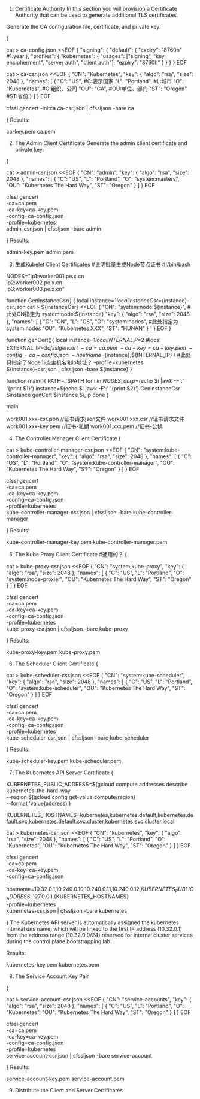 1. Certificate Authority
In this section you will provision a Certificate Authority that can be used to generate additional TLS certificates.

Generate the CA configuration file, certificate, and private key:

{

cat > ca-config.json <<EOF
{
  "signing": {
    "default": {
      "expiry": "8760h"             #1.year
    },
    "profiles": {
      "kubernetes": {
        "usages": ["signing", "key encipherment", "server auth", "client auth"],
        "expiry": "8760h"
      }
    }
  }
}
EOF

cat > ca-csr.json <<EOF
{
  "CN": "Kubernetes",
  "key": {
    "algo": "rsa",
    "size": 2048
  },
  "names": [
    {
      "C": "US",                 #C:表示国家
      "L": "Portland",           #L:城市
      "O": "Kubernetes",         #O:组织、公司
      "OU": "CA",                #OU:单位、部门
      "ST": "Oregon"             #ST:省份
    }
  ]
}
EOF

cfssl gencert -initca ca-csr.json | cfssljson -bare ca

}
Results:

ca-key.pem
ca.pem

2. The Admin Client Certificate
Generate the admin client certificate and private key:

{

cat > admin-csr.json <<EOF
{
  "CN": "admin",
  "key": {
    "algo": "rsa",
    "size": 2048
  },
  "names": [
    {
      "C": "US",
      "L": "Portland",
      "O": "system:masters",
      "OU": "Kubernetes The Hard Way",
      "ST": "Oregon"
    }
  ]
}
EOF

cfssl gencert \
  -ca=ca.pem \
  -ca-key=ca-key.pem \
  -config=ca-config.json \
  -profile=kubernetes \
  admin-csr.json | cfssljson -bare admin

}
Results:

admin-key.pem
admin.pem
  
  
3. 生成Kubelet Client Certificates
#说明批量生成Node节点证书
#!/bin/bash

NODES="ip1:worker001.pe.x.cn \
ip2:worker002.pe.x.cn \
ip3:worker003.pe.x.cn"



function GenInstanceCsr() {
    local instance=$1
    local instanceCsr=${instance}-csr.json
    cat > ${instanceCsr} <<EOF
{
  "CN": "system:node:${instance}",             #此处CN指定为 system:node:${instance}
  "key": {
    "algo": "rsa",
    "size": 2048
  },
  "names": [
    {
      "C": "CN",
      "L": "CS",
      "O": "system:nodes",                    #此处指定为system:nodes
      "OU": "Kubernetes XXX",
      "ST": "HUNAN"
    }
  ]
}
EOF
}


function genCert(){
    local instance=$1
    local INTERNAL_IP=$2
    #local EXTERNAL_IP=$3
    cfssl gencert \
  -ca=ca.pem \
  -ca-key=ca-key.pem \
  -config=ca-config.json \
  -hostname=${instance},${INTERNAL_IP} \                  #此处只指定了Node节点主机名和ip地址？
  -profile=kubernetes \
  ${instance}-csr.json | cfssljson -bare ${instance}
}

function main(){
    PATH=.:$PATH
    for i in $NODES; do
        i_ip=$(echo  $i |awk -F':' '{print $1}')
        instance=$(echo  $i |awk -F':' '{print $2}')
        GenInstanceCsr $instance
        genCert $instance $i_ip
    done
}


main
  
  
work001.xxx-csr.json   //证书请求json文件
work001.xxx.csr        //证书请求文件
work001.xxx-key.pem    //证书-私钥
work001.xxx.pem        //证书-公钥
  
4. The Controller Manager Client Certificate
{

cat > kube-controller-manager-csr.json <<EOF
{
  "CN": "system:kube-controller-manager",
  "key": {
    "algo": "rsa",
    "size": 2048
  },
  "names": [
    {
      "C": "US",
      "L": "Portland",
      "O": "system:kube-controller-manager",
      "OU": "Kubernetes The Hard Way",
      "ST": "Oregon"
    }
  ]
}
EOF

cfssl gencert \
  -ca=ca.pem \
  -ca-key=ca-key.pem \
  -config=ca-config.json \
  -profile=kubernetes \
  kube-controller-manager-csr.json | cfssljson -bare kube-controller-manager

}
Results:

kube-controller-manager-key.pem
kube-controller-manager.pem
  
  
5. The Kube Proxy Client Certificate  #通用的？
{

cat > kube-proxy-csr.json <<EOF
{
  "CN": "system:kube-proxy",
  "key": {
    "algo": "rsa",
    "size": 2048
  },
  "names": [
    {
      "C": "US",
      "L": "Portland",
      "O": "system:node-proxier",
      "OU": "Kubernetes The Hard Way",
      "ST": "Oregon"
    }
  ]
}
EOF

cfssl gencert \
  -ca=ca.pem \
  -ca-key=ca-key.pem \
  -config=ca-config.json \
  -profile=kubernetes \
  kube-proxy-csr.json | cfssljson -bare kube-proxy

}
Results:

kube-proxy-key.pem
kube-proxy.pem

  
6. The Scheduler Client Certificate
{

cat > kube-scheduler-csr.json <<EOF
{
  "CN": "system:kube-scheduler",
  "key": {
    "algo": "rsa",
    "size": 2048
  },
  "names": [
    {
      "C": "US",
      "L": "Portland",
      "O": "system:kube-scheduler",
      "OU": "Kubernetes The Hard Way",
      "ST": "Oregon"
    }
  ]
}
EOF

cfssl gencert \
  -ca=ca.pem \
  -ca-key=ca-key.pem \
  -config=ca-config.json \
  -profile=kubernetes \
  kube-scheduler-csr.json | cfssljson -bare kube-scheduler

}
Results:

kube-scheduler-key.pem
kube-scheduler.pem
  
  
  
7. The Kubernetes API Server Certificate
{

KUBERNETES_PUBLIC_ADDRESS=$(gcloud compute addresses describe kubernetes-the-hard-way \
  --region $(gcloud config get-value compute/region) \
  --format 'value(address)')

KUBERNETES_HOSTNAMES=kubernetes,kubernetes.default,kubernetes.default.svc,kubernetes.default.svc.cluster,kubernetes.svc.cluster.local

cat > kubernetes-csr.json <<EOF
{
  "CN": "kubernetes",
  "key": {
    "algo": "rsa",
    "size": 2048
  },
  "names": [
    {
      "C": "US",
      "L": "Portland",
      "O": "Kubernetes",
      "OU": "Kubernetes The Hard Way",
      "ST": "Oregon"
    }
  ]
}
EOF

cfssl gencert \
  -ca=ca.pem \
  -ca-key=ca-key.pem \
  -config=ca-config.json \
  -hostname=10.32.0.1,10.240.0.10,10.240.0.11,10.240.0.12,${KUBERNETES_PUBLIC_ADDRESS},127.0.0.1,${KUBERNETES_HOSTNAMES} \
  -profile=kubernetes \
  kubernetes-csr.json | cfssljson -bare kubernetes

}
The Kubernetes API server is automatically assigned the kubernetes internal dns name, which will be linked to the first IP address (10.32.0.1) from the address range (10.32.0.0/24) reserved for internal cluster services during the control plane bootstrapping lab.

Results:

kubernetes-key.pem
kubernetes.pem
  
  
8. The Service Account Key Pair
  
{

cat > service-account-csr.json <<EOF
{
  "CN": "service-accounts",
  "key": {
    "algo": "rsa",
    "size": 2048
  },
  "names": [
    {
      "C": "US",
      "L": "Portland",
      "O": "Kubernetes",
      "OU": "Kubernetes The Hard Way",
      "ST": "Oregon"
    }
  ]
}
EOF

cfssl gencert \
  -ca=ca.pem \
  -ca-key=ca-key.pem \
  -config=ca-config.json \
  -profile=kubernetes \
  service-account-csr.json | cfssljson -bare service-account

}
Results:

service-account-key.pem
service-account.pem
  
  
9. Distribute the Client and Server Certificates
  
